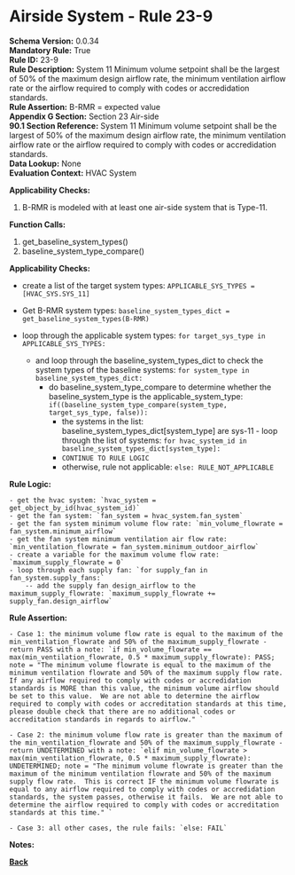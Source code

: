 
# Airside System - Rule 23-9 

**Schema Version:** 0.0.34  
**Mandatory Rule:** True  
**Rule ID:** 23-9  
**Rule Description:** System 11 Minimum volume setpoint shall be the largest of 50% of the maximum design airflow rate, the minimum ventilation airflow rate or the airflow required to comply with codes or accredidation standards.    
**Rule Assertion:** B-RMR = expected value  
**Appendix G Section:** Section 23 Air-side  
**90.1 Section Reference:** System 11 Minimum volume setpoint shall be the largest of 50% of the maximum design airflow rate, the minimum ventilation airflow rate or the airflow required to comply with codes or accredidation standards.  
**Data Lookup:** None  
**Evaluation Context:** HVAC System  

**Applicability Checks:**  

1. B-RMR is modeled with at least one air-side system that is Type-11.  

**Function Calls:**  

1. get_baseline_system_types()
2. baseline_system_type_compare()

**Applicability Checks:**  
- create a list of the target system types: `APPLICABLE_SYS_TYPES = [HVAC_SYS.SYS_11]`
- Get B-RMR system types: `baseline_system_types_dict = get_baseline_system_types(B-RMR)`

- loop through the applicable system types: `for target_sys_type in APPLICABLE_SYS_TYPES:`
    - and loop through the baseline_system_types_dict to check the system types of the baseline systems: `for system_type in baseline_system_types_dict:`
        - do baseline_system_type_compare to determine whether the baseline_system_type is the applicable_system_type: `if((baseline_system_type_compare(system_type, target_sys_type, false)):`
            - the systems in the list: baseline_system_types_dict[system_type] are sys-11 - loop through the list of systems: `for hvac_system_id in baseline_system_types_dict[system_type]:`
            - `CONTINUE TO RULE LOGIC`
            - otherwise, rule not applicable: `else: RULE_NOT_APPLICABLE`
 
**Rule Logic:**  

    - get the hvac system: `hvac_system = get_object_by_id(hvac_system_id)`  
    - get the fan system: `fan_system = hvac_system.fan_system`  
    - get the fan system minimum volume flow rate: `min_volume_flowrate = fan_system.minimum_airflow`  
    - get the fan system minimum ventilation air flow rate: `min_ventilation_flowrate = fan_system.minimum_outdoor_airflow`  
    - create a variable for the maximum volume flow rate: `maximum_supply_flowrate = 0`  
    - loop through each supply fan: `for supply_fan in fan_system.supply_fans:`  
        -- add the supply fan design_airflow to the maximum_supply_flowrate: `maximum_supply_flowrate += supply_fan.design_airflow`  
 
  **Rule Assertion:**  
  
    - Case 1: the minimum volume flow rate is equal to the maximum of the min_ventilation_flowrate and 50% of the maximum_supply_flowrate - return PASS with a note: `if min_volume_flowrate == max(min_ventilation_flowrate, 0.5 * maximum_supply_flowrate): PASS; note = "The minimum volume flowrate is equal to the maximum of the minimum ventilation flowrate and 50% of the maximum supply flow rate.  If any airflow required to comply with codes or accredidation standards is MORE than this value, the minimum volume airflow should be set to this value.  We are not able to determine the airflow required to comply with codes or accreditation standards at this time, please double check that there are no additional codes or accreditation standards in regards to airflow." `  
    
    - Case 2: the minimum volume flow rate is greater than the maximum of the min_ventilation_flowrate and 50% of the maximum_supply_flowrate - return UNDETERMINED with a note: `elif min_volume_flowrate > max(min_ventilation_flowrate, 0.5 * maximum_supply_flowrate): UNDETERMINED; note = "The minimum volume flowrate is greater than the maximum of the minimum ventilation flowrate and 50% of the maximum supply flow rate.  This is correct IF the minimum volume flowrate is equal to any airflow required to comply with codes or accredidation standards, the system passes, otherwise it fails.  We are not able to determine the airflow required to comply with codes or accreditation standards at this time." `  
    
    - Case 3: all other cases, the rule fails: `else: FAIL`


**Notes:**

**[Back](../_toc.md)**
